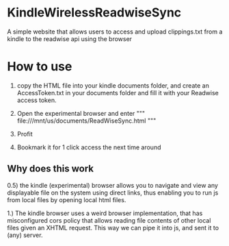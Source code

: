 # KindleWirelessReadwiseSync
A simple website that allows users to access and upload clippings.txt from a kindle to the readwise api using the browser


# How to use
1. copy the HTML file into your kindle documents folder, and create an AccessToken.txt in your documents folder and fill it with your Readwise access token.
2. Open the experimental browser and enter 
"""
file:///mnt/us/documents/ReadWiseSync.html
"""

3. Profit

4. Bookmark it for 1 click access the next time around

## Why does this work
0.5) the kindle (experimental) browser allows you to navigate and view any displayable file on the system using direct links, thus enabling you to run js from local files by opening local html files.

1.) The kindle browser uses a weird browser implementation, that has misconfigured cors policy that allows reading file contents of other local files given an XHTML request. This way we can pipe it into js, and sent it to (any) server.
